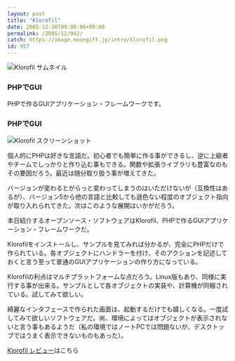 ```yaml
---
layout: post
title: "Klorofil"
date: 2005-12-30T09:00:00+09:00
permalink: /2005/12/942/
catch: https://image.moongift.jp/intro/klorofil.png
id: 957
---
```

 ![Klorofil サムネイル](https://image.moongift.jp/intro/klorofil.t.png "Klorofil サムネイル")
  

### PHPでGUI
  
PHPで作るGUIアプリケーション・フレームワークです。  
<!--more-->  

### PHPでGUI
  

![Klorofil スクリーンショット](https://image.moongift.jp/intro/klorofil.png "Klorofil スクリーンショット")

  

個人的にPHPは好きな言語だ。初心者でも簡単に作る事ができるし、逆に上級者やチームでしっかりと作り込む事もできる。関数や拡張ライブラリも豊富なのもその要因だろう。最近は随分取り扱う事が増えてきた。

  

バージョンが変わるとがらっと変わってしまうのはいただけないが（互換性はあるが）、バージョン5から他の言語と比較しても遜色ない程度のオブジェクト指向が取り入れられてきた。次はこのような展開はいかがだろう。

  

本日紹介するオープンソース・ソフトウェアはKlorofil、PHPで作るGUIアプリケーション・フレームワークだ。

  

Klorofilをインストールし、サンプルを見てみれば分かるが、完全にPHPだけで作られている。各オブジェクトにハンドラーを付け、そのアクションを記述しておくと言う至って普通のGUIアプリケーションの作り方になっている。

  

Klorofilの利点はマルチプラットフォームな点だろう。Linux版もあり、同様に実行する事が出来る。サンプルとして各オブジェクトの実装や、計算機が同梱されている。試してみて欲しい。

  

綺麗なインタフェースで作られた画面は、起動するだけでも嬉しくなる。一度試してみて欲しいソフトウェアだ。尚、環境によってはオブジェクトが表示されないと言う事もあるようだ（私の環境ではノートPCでは問題ないが、デスクトップではうまく表示できないものもあった）。

  

[Klorofil レビュー](http://oss.moongift.jp/review/i-974.html)はこちら

